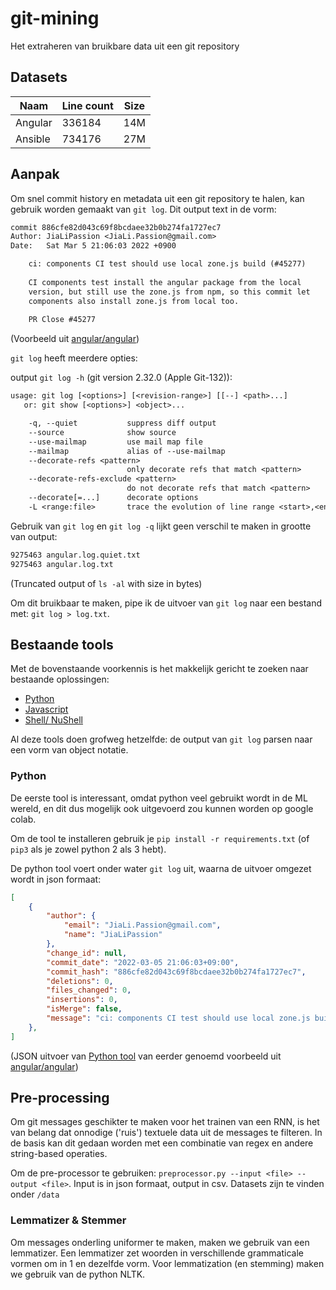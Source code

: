 # git-mining

Het extraheren van bruikbare data uit een git repository

## Datasets

| Naam    | Line count | Size |
| ------- | ---------- | ---- |
| Angular | 336184     | 14M  |
| Ansible | 734176     | 27M  |

## Aanpak

Om snel commit history en metadata uit een git repository te halen, kan gebruik worden gemaakt van `git log`. Dit output text in de vorm:

```txt
commit 886cfe82d043c69f8bcdaee32b0b274fa1727ec7
Author: JiaLiPassion <JiaLi.Passion@gmail.com>
Date:   Sat Mar 5 21:06:03 2022 +0900

    ci: components CI test should use local zone.js build (#45277)
    
    CI components test install the angular package from the local
    version, but still use the zone.js from npm, so this commit let
    components also install zone.js from local too.
    
    PR Close #45277

```

(Voorbeeld uit [angular/angular](https://github.com/angular/angular))

`git log` heeft meerdere opties:

output `git log -h` (git version 2.32.0 (Apple Git-132)):

```txt
usage: git log [<options>] [<revision-range>] [[--] <path>...]
   or: git show [<options>] <object>...

    -q, --quiet           suppress diff output
    --source              show source
    --use-mailmap         use mail map file
    --mailmap             alias of --use-mailmap
    --decorate-refs <pattern>
                          only decorate refs that match <pattern>
    --decorate-refs-exclude <pattern>
                          do not decorate refs that match <pattern>
    --decorate[=...]      decorate options
    -L <range:file>       trace the evolution of line range <start>,<end> or function :<funcname> in <file>
```

Gebruik van `git log` en `git log -q` lijkt geen verschil te maken in grootte van output:

```zsh
9275463 angular.log.quiet.txt
9275463 angular.log.txt
```

(Truncated output of `ls -al` with size in bytes)

Om dit bruikbaar te maken, pipe ik de uitvoer van `git log` naar een bestand met: `git log > log.txt`.

## Bestaande tools

Met de bovenstaande voorkennis is het makkelijk gericht te zoeken naar bestaande oplossingen:

* [Python](https://github.com/gaborantal/git-log-parser)
* [Javascript](https://www.npmjs.com/package/git-log-parser)
* [Shell/ NuShell](https://www.nushell.sh/cookbook/parsing_git_log.html)

Al deze tools doen grofweg hetzelfde: de output van `git log` parsen naar een vorm van object notatie.

### Python

De eerste tool is interessant, omdat python veel gebruikt wordt in de ML wereld, en dit dus mogelijk ook uitgevoerd zou kunnen worden op google colab.

Om de tool te installeren gebruik je `pip install -r requirements.txt` (of `pip3` als je zowel python 2 als 3 hebt).

De python tool voert onder water `git log` uit, waarna de uitvoer omgezet wordt in json formaat:

```json
[
    {
        "author": {
            "email": "JiaLi.Passion@gmail.com",
            "name": "JiaLiPassion"
        },
        "change_id": null,
        "commit_date": "2022-03-05 21:06:03+09:00",
        "commit_hash": "886cfe82d043c69f8bcdaee32b0b274fa1727ec7",
        "deletions": 0,
        "files_changed": 0,
        "insertions": 0,
        "isMerge": false,
        "message": "ci: components CI test should use local zone.js build (#45277)\nCI components test install the angular package from the local\nversion, but still use the zone.js from npm, so this commit let\ncomponents also install zone.js from local too.\nPR Close #45277"
    },
]

```

(JSON uitvoer van [Python tool](https://github.com/gaborantal/git-log-parser) van eerder genoemd voorbeeld uit [angular/angular](https://github.com/angular/angular))

## Pre-processing

Om git messages geschikter te maken voor het trainen van een RNN, is het van belang dat onnodige ('ruis') textuele data uit de messages te filteren. In de basis kan dit gedaan worden met een combinatie van regex en andere string-based operaties.

Om de pre-processor te gebruiken: `preprocessor.py --input <file> --output <file>`. Input is in json formaat, output in csv. Datasets zijn te vinden onder `/data`

### Lemmatizer & Stemmer

Om messages onderling uniformer te maken, maken we gebruik van een lemmatizer. Een lemmatizer zet woorden in verschillende grammaticale vormen om in 1 en dezelfde vorm. Voor lemmatization (en stemming) maken we gebruik van de python NLTK.